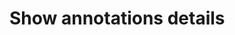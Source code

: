 # Show annotations details

<div style="display: grid;
  grid-template-columns: repeat(2, 1fr);">
    <div id="annotated-text"></div>
    <div id="annotated-text--details" style="display: flex; flex-direction: column; gap:8px"></div>
</div>

<script setup>
//
import { textWithChunks } from "@demo";

import { onMounted } from "vue";
import { clearAnnotatedTextCache} from "@ghentcdh/annotated-text";

onMounted(()=> {
    clearAnnotatedTextCache();
    textWithChunks('annotated-text', 'annotated-text--details')
});

</script>
